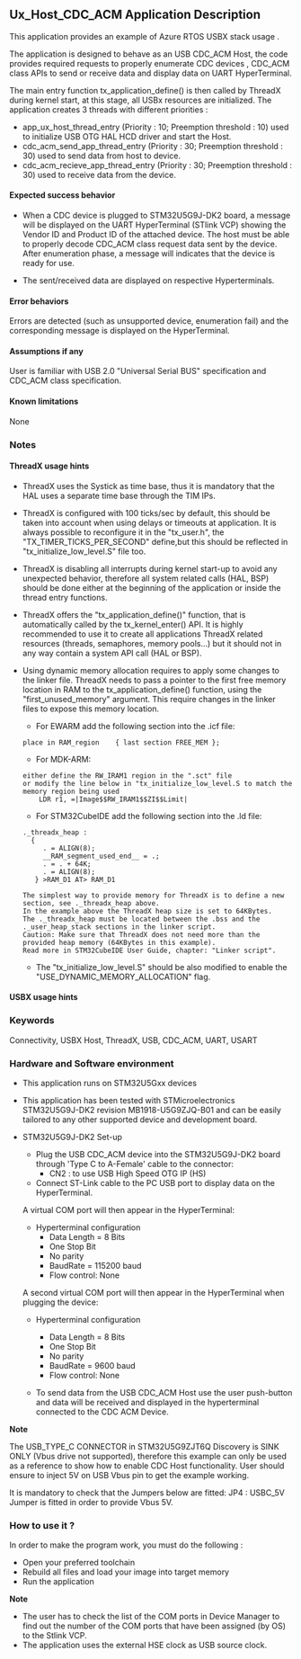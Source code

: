 
## <b>Ux_Host_CDC_ACM Application Description </b>

This application provides an example of Azure RTOS USBX stack usage .

The application is designed to behave as an USB CDC_ACM Host, the code provides required requests to properly enumerate
CDC devices , CDC_ACM class APIs to send or receive data and display data on UART HyperTerminal.

The main entry function tx_application_define() is then called by ThreadX during kernel start, at this stage, all USBx resources
are initialized.
The application creates 3 threads with different priorities :

  - app_ux_host_thread_entry         (Priority : 10; Preemption threshold : 10) used to initialize USB OTG HAL HCD driver and start the Host.
  - cdc_acm_send_app_thread_entry    (Priority : 30; Preemption threshold : 30) used to send data from host to device.
  - cdc_acm_recieve_app_thread_entry (Priority : 30; Preemption threshold : 30) used to receive data from the device.

#### <b> Expected success behavior</b>

- When a CDC device is plugged to STM32U5G9J-DK2 board, a message will be displayed on the UART HyperTerminal (STlink VCP) showing
the Vendor ID and Product ID of the attached device. The host must be able to properly decode CDC_ACM class request data sent by the device.
After enumeration phase, a message will indicates that the device is ready for use.

- The sent/received data are displayed on respective Hyperterminals.

#### <b>Error behaviors</b>

Errors are detected (such as unsupported device, enumeration fail) and the corresponding message is displayed on the HyperTerminal.

#### <b>Assumptions if any</b>

User is familiar with USB 2.0 "Universal Serial BUS" specification and CDC_ACM class specification.

#### <b>Known limitations</b>

None

### <b>Notes</b>

#### <b>ThreadX usage hints</b>

 - ThreadX uses the Systick as time base, thus it is mandatory that the HAL uses a separate time base through the TIM IPs.
 - ThreadX is configured with 100 ticks/sec by default, this should be taken into account when using delays or timeouts at application. It is always possible to reconfigure it in the "tx_user.h", the "TX_TIMER_TICKS_PER_SECOND" define,but this should be reflected in "tx_initialize_low_level.S" file too.
 - ThreadX is disabling all interrupts during kernel start-up to avoid any unexpected behavior, therefore all system related calls (HAL, BSP) should be done either at the beginning of the application or inside the thread entry functions.
 - ThreadX offers the "tx_application_define()" function, that is automatically called by the tx_kernel_enter() API.
   It is highly recommended to use it to create all applications ThreadX related resources (threads, semaphores, memory pools...)  but it should not in any way contain a system API call (HAL or BSP).
 - Using dynamic memory allocation requires to apply some changes to the linker file.
   ThreadX needs to pass a pointer to the first free memory location in RAM to the tx_application_define() function,
   using the "first_unused_memory" argument.
   This require changes in the linker files to expose this memory location.
    + For EWARM add the following section into the .icf file:
     ```
     place in RAM_region    { last section FREE_MEM };
     ```
    + For MDK-ARM:
    ```
    either define the RW_IRAM1 region in the ".sct" file
    or modify the line below in "tx_initialize_low_level.S to match the memory region being used
        LDR r1, =|Image$$RW_IRAM1$$ZI$$Limit|
    ```
    + For STM32CubeIDE add the following section into the .ld file:
    ```
    ._threadx_heap :
      {
         . = ALIGN(8);
         __RAM_segment_used_end__ = .;
         . = . + 64K;
         . = ALIGN(8);
       } >RAM_D1 AT> RAM_D1
    ```

       The simplest way to provide memory for ThreadX is to define a new section, see ._threadx_heap above.
       In the example above the ThreadX heap size is set to 64KBytes.
       The ._threadx_heap must be located between the .bss and the ._user_heap_stack sections in the linker script.
       Caution: Make sure that ThreadX does not need more than the provided heap memory (64KBytes in this example).
       Read more in STM32CubeIDE User Guide, chapter: "Linker script".

    + The "tx_initialize_low_level.S" should be also modified to enable the "USE_DYNAMIC_MEMORY_ALLOCATION" flag.

#### <b>USBX usage hints</b>

### <b>Keywords</b>

Connectivity, USBX Host, ThreadX, USB, CDC_ACM, UART, USART

### <b>Hardware and Software environment</b>

  - This application runs on STM32U5Gxx devices
  - This application has been tested with STMicroelectronics STM32U5G9J-DK2 revision MB1918-U5G9ZJQ-B01
    and can be easily tailored to any other supported device and development board.

- STM32U5G9J-DK2 Set-up
    - Plug the USB CDC_ACM device into the STM32U5G9J-DK2 board through 'Type C  to A-Female' cable to the connector:
      - CN2 : to use USB High Speed OTG IP (HS)
    - Connect ST-Link cable to the PC USB port to display data on the HyperTerminal.

    A virtual COM port will then appear in the HyperTerminal:
     - Hyperterminal configuration
       - Data Length = 8 Bits
       - One Stop Bit
       - No parity
       - BaudRate = 115200 baud
       - Flow control: None

    A second virtual COM port will then appear in the HyperTerminal when plugging the device:
     - Hyperterminal configuration
       - Data Length = 8 Bits
       - One Stop Bit
       - No parity
       - BaudRate = 9600 baud
       - Flow control: None

     - To send data from the USB CDC_ACM Host use the user push-button and data will be received
     and displayed in the hyperterminal connected to the CDC ACM Device.

<b>Note</b>

The USB_TYPE_C CONNECTOR in STM32U5G9ZJT6Q Discovery is SINK ONLY (Vbus drive not supported), therefore this example can only be used
as a reference to show how to enable CDC Host functionality. User should ensure to inject 5V on USB Vbus pin to get the example working.

It is mandatory to check that the Jumpers below are fitted:
    JP4 : USBC_5V Jumper is fitted in order to provide Vbus 5V.

### <b>How to use it ?</b>

In order to make the program work, you must do the following :

 - Open your preferred toolchain
 - Rebuild all files and load your image into target memory
 - Run the application

<b>Note</b>

 - The user has to check the list of the COM ports in Device Manager to find out the number of the COM ports that have been assigned (by OS) to the Stlink VCP.
 - The application uses the external HSE clock as USB source clock.
